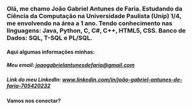 ### Olá, me chamo João Gabriel Antunes de Faria. Estudando da Ciência da Computação na Universidade Paulista (Unip) 1/4, me envolvendo na área a 1 ano. Tendo conhecimento nas linguagens: Java, Python, C, C#, C++, HTML5, CSS. Banco de Dados: SQL, T-SQL e PL/SQL.

#### Aqui algumas informações minhas:

##### Meu email: joaogabrielantunesdefaria@gmail.com

##### Link do meu LinkedIn: www.linkedin.com/in/joão-gabriel-antunes-de-faria-705420232

#### Vamos nos conectar? 
